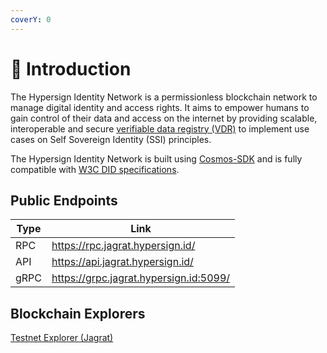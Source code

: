 ```yaml
---
coverY: 0
---
```


# 💬 Introduction

The Hypersign Identity Network is a permissionless blockchain network to manage digital identity and access rights. It aims to empower humans to gain control of their data and access on the internet by providing scalable, interoperable and secure [verifiable data registry (VDR)](https://www.w3.org/TR/did-core/#dfn-verifiable-data-registry) to implement use cases on Self Sovereign Identity (SSI) principles.&#x20;

The Hypersign Identity Network is built using [Cosmos-SDK](https://tendermint.com/sdk/) and is fully compatible with [W3C DID specifications](https://www.w3.org/TR/did-core/).

## Public Endpoints

|  Type  |   Link  |
| ------ | ------- |
|  RPC   | https://rpc.jagrat.hypersign.id/ |
|  API   | https://api.jagrat.hypersign.id/ |
|  gRPC  | https://grpc.jagrat.hypersign.id:5099/|

## Blockchain Explorers

[Testnet Explorer (Jagrat)](https://explorer.hypersign.id/hypersign-testnet)
